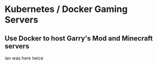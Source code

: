 # Kubernetes / Docker Gaming Servers
## Use Docker to host Garry's Mod and Minecraft servers
ian was here twice
